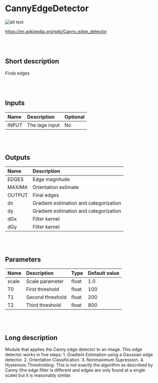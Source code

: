 # CannyEdgeDetector

![alt text][logo]

[logo]: https://en.wikipedia.org/wiki/File:%C3%84%C3%A4retuvastuse_n%C3%A4ide.png "Canny edge detector"

https://en.wikipedia.org/wiki/Canny_edge_detector


<br><br>

## Short description

Finds edges

<br><br>

## Inputs

|Name|Description|Optional|
|:----|:-----------|:-------|
|INPUT|The iage input|No|

<br><br>

## Outputs

|Name|Description|
|:----|:-----------|
|EDGES|Edge magnitude|
|MAXIMA|Orientation estimate|
|OUTPUT|Final edges|
|dx|Gradient estimation and categorization|
|dy|Gradient estimation and categorization|
|dGx|Filter kernel|
|dGy|Filter kernel|

<br><br>

## Parameters

|Name|Description|Type|Default value|
|:----|:-----------|:----|:-------------|
|scale|Scale parameter|float|1.0|
|T0|First threshold|float|100|
|T1|Second threshold|float|200|
|T2|Third threshold|float|800|

<br><br>
## Long description
Module that applies the Canny edge detector to an image. This edge detector works in five steps:
    1. Gradient Estimation using a Gaussian edge detector.
    2. Orientation Classification.
    3. Nonmaximum Supression.
    4. Hysteresis Thresholding.
    This is not exactly the algorithm as described by Canny (the edge filter is different and edges are only found at a single scale) but it is reasonably similar.
